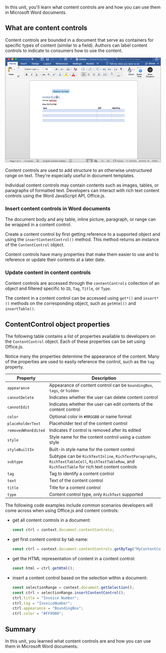 In this unit, you'll learn what content controls are and how you can use them in Microsoft Word documents.

## What are content controls

Content controls are bounded in a document that serve as containers for specific types of content (similar to a field). Authors can label content controls to indicate to consumers how to use the content.

![Screenshot of a content control in a Word document.](../media/06-content-controls.png)

Content controls are used to add structure to an otherwise unstructured range on text. They're especially useful in document templates.

Individual content controls may contain contents such as images, tables, or paragraphs of formatted text. Developers can interact with rich text content controls using the Word JavaScript API, Office.js.

### Insert content controls in Word documents

The document body and any table, inline picture, paragraph, or range can be wrapped in a content control.

Create a content control by first getting reference to a supported object and using the `insertContentControl()` method. This method returns an instance of the `ContentControl` object.

Content controls have many properties that make them easier to use and to reference or update their contents at a later date.

### Update content in content controls

Content controls are accessed through the `contentControls` collection of an object and filtered specific to `ID`, `Tag`, `Title`, or `Type`.

The content in a content control can be accessed using `get*()` and `insert*()` methods on the corresponding object, such as `getHtml()` and `insertTable()`.

## ContentControl object properties

The following table contains a list of properties available to developers on the `ContentControl` object. Each of these properties can be set using Office.js.

Notice many the properties determine the appearance of the content. Many of the properties are used to easily reference the control, such as the `tag` property.

|      Property       |                                                                    Description                                                                     |
| ------------------- | -------------------------------------------------------------------------------------------------------------------------------------------------- |
| `appearance`        | Appearance of content control can be `boundingBox`, `tags`, or `hidden`                                                                            |
| `cannotDelete`      | Indicates whether the user can delete content control                                                                                              |
| `cannotEdit`        | Indicates whether the user can edit contents of the content control                                                                                |
| `color`             | Optional color in `#RRGGBB` or name format                                                                                                         |
| `placeholderText`   | Placeholder text of the content control                                                                                                            |
| `removedWhenEdited` | Indicates if control is removed after its edited                                                                                                   |
| `style`             | Style name for the content control using a custom style                                                                                            |
| `styleBuiltIn`      | Built-in style name for the content control                                                                                                        |
| `subtype`           | Subtype can be `RichTextInline`, `RichTextParagraphs`, `RichTextTableCell`, `RichTextTableRow`, and `RichTextTable` for rich text content controls |
| `tag`               | Tag to identify a content control                                                                                                                  |
| `text`              | Text of the content control                                                                                                                        |
| `title`             | Title for a content control                                                                                                                        |
| `type`              | Content control type, only `RichText` supported                                                                                                    |

The following code examples include common scenarios developers will come across when using Office.js and content controls:

- get all content controls in a document:

    ```javascript
    const ctrl = context.document.contentControls;
    ```

- get first content control by tab name:

    ```javascript
    const ctrl = context.document.contentControls.getByTag("MyContentControl").getFirst();
    ```

- get the HTML representation of content in a content control:

    ```javascript
    const html = ctrl.getHtml();
    ```

- insert a content control based on the selection within a document:

    ```javascript
    const selectionRange = context.document.getSelection();
    const ctrl = selectionRange.insertContentControl();
    ctrl.title = "Invoice Number";
    ctrl.tag = "InvoiceNumber";
    ctrl.appearance = "BoundingBox";
    ctrl.color = "#FF9900";
    ```

## Summary

In this unit, you learned what content controls are and how you can use them in Microsoft Word documents.
